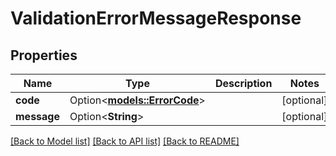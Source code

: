 # ValidationErrorMessageResponse

## Properties

Name | Type | Description | Notes
------------ | ------------- | ------------- | -------------
**code** | Option<[**models::ErrorCode**](ErrorCode.md)> |  | [optional]
**message** | Option<**String**> |  | [optional]

[[Back to Model list]](../README.md#documentation-for-models) [[Back to API list]](../README.md#documentation-for-api-endpoints) [[Back to README]](../README.md)


